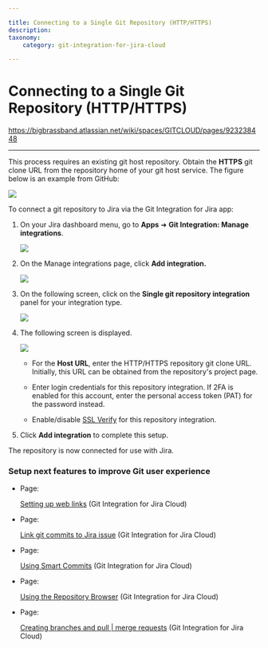 ```yaml
---

title: Connecting to a Single Git Repository (HTTP/HTTPS)
description:
taxonomy:
    category: git-integration-for-jira-cloud

---
```


# Connecting to a Single Git Repository (HTTP/HTTPS)

<https://bigbrassband.atlassian.net/wiki/spaces/GITCLOUD/pages/923238448>

* * *

This process requires an existing git host repository. Obtain the **HTTPS** git clone URL from the repository home of your git host service. The figure below is an example from GitHub:

![](https://bigbrassband.atlassian.net/wiki/download/thumbnails/923238448/github-single-repo-demo-clone-url.png?version=1&modificationDate=1648631602082&cacheVersion=1&api=v2&width=680&height=389)

  
To connect a git repository to Jira via the Git Integration for Jira app:

1.  On your Jira dashboard menu, go to **Apps** ➜ **Git Integration: Manage integrations**.
    
    ![](https://bigbrassband.atlassian.net/wiki/download/attachments/923238448/gitcloud-jira-apps-manage-integrations-sel(c).png?version=1&modificationDate=1648628168314&cacheVersion=1&api=v2)
    
2.  On the Manage integrations page, click **Add integration.**
    
    ![](https://bigbrassband.atlassian.net/wiki/download/attachments/923238448/gitcloud-managed-ui-webhook-idx-setup(c).png?version=1&modificationDate=1648628220465&cacheVersion=1&api=v2)
    
3.  On the following screen, click on the **Single git repository integration** panel for your integration type.
    
    ![](https://bigbrassband.atlassian.net/wiki/download/attachments/923238448/gitcloud-managed-ui-single-repo-sel(c).png?version=1&modificationDate=1648630480246&cacheVersion=1&api=v2)
    
4.  The following screen is displayed.
    
    ![](https://bigbrassband.atlassian.net/wiki/download/attachments/923238448/gitcloud-managed-ui-single-repo-add-new-http(c).png?version=1&modificationDate=1648631775497&cacheVersion=1&api=v2)
    *   For the **Host URL**, enter the HTTP/HTTPS repository git clone URL. Initially, this URL can be obtained from the repository's project page.
        
    *   Enter login credentials for this repository integration. If 2FA is enabled for this account, enter the personal access token (PAT) for the password instead.
        
    *   Enable/disable [SSL Verify](/wiki/spaces/GITCLOUD/pages/1923024654/SSL+Verify) for this repository integration.
        
5.  Click **Add integration** to complete this setup.
    

The repository is now connected for use with Jira.

### Setup next features to improve Git user experience

*   Page:
    
    [Setting up web links](/wiki/spaces/GITCLOUD/pages/923566197/Setting+up+web+links) (Git Integration for Jira Cloud)
    
*   Page:
    
    [Link git commits to Jira issue](/wiki/spaces/GITCLOUD/pages/923238543/Link+git+commits+to+Jira+issue) (Git Integration for Jira Cloud)
    
*   Page:
    
    [Using Smart Commits](/wiki/spaces/GITCLOUD/pages/923664519/Using+Smart+Commits) (Git Integration for Jira Cloud)
    
*   Page:
    
    [Using the Repository Browser](/wiki/spaces/GITCLOUD/pages/923664546/Using+the+Repository+Browser) (Git Integration for Jira Cloud)
    
*   Page:
    
    [Creating branches and pull | merge requests](/wiki/spaces/GITCLOUD/pages/923566251/Creating+branches+and+pull+%7C+merge+requests) (Git Integration for Jira Cloud)